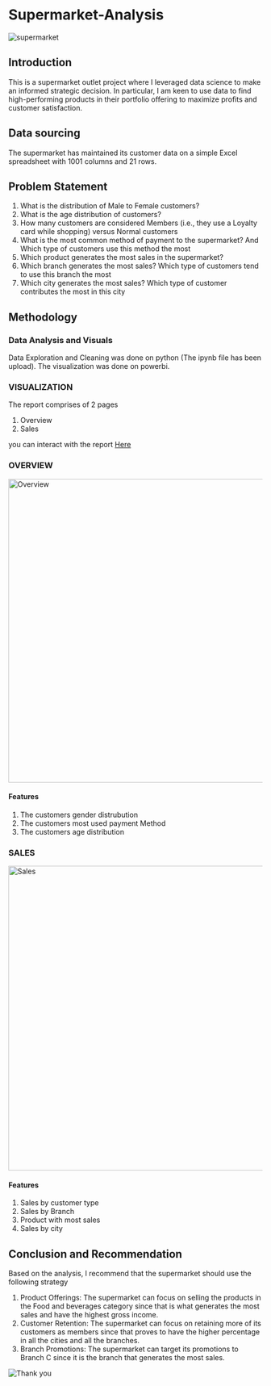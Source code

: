 # Supermarket-Analysis
![supermarket](https://user-images.githubusercontent.com/115745228/230743454-aad12572-ec19-47c7-b3ee-d35eae0aaf7a.jpeg)

## Introduction

This is a supermarket outlet project where I leveraged data science to make an informed strategic decision.  In particular, I am keen to use data to find high-performing products in their portfolio offering to maximize profits and customer satisfaction.

## Data sourcing
The supermarket has maintained its customer data on a simple Excel spreadsheet with 1001 columns and 21 rows.

## Problem Statement

1. What is the distribution of Male to Female customers? 
2. What is the age distribution of customers?
3. How many customers are considered Members (i.e., they use a Loyalty card while shopping) versus Normal customers 
4. What is the most common method of payment to the supermarket?  And Which type of customers use this method the most 
5. Which product generates the most sales in the supermarket? 
6. Which branch generates the most sales? Which type of customers tend to use this branch the most
7. Which city generates the most sales? Which type of customer contributes the most in this city

## Methodology
### Data Analysis and Visuals
Data Exploration and Cleaning was done on python (The ipynb file has been upload).
The visualization was done on powerbi.

### VISUALIZATION

The report comprises of 2 pages
1. Overview
2. Sales

you can interact with the report [Here](https://app.powerbi.com/groups/me/reports/aa07015e-9c20-4dde-92a6-f867b1b719aa/ReportSection581f330289a32fe128f2)

### OVERVIEW

<img width="602" alt="Overview" src="https://user-images.githubusercontent.com/115745228/230743497-25042a33-a56c-4bf3-a39a-05b8f52f3f07.png">

#### Features
1. The customers gender distrubution
2. The customers most used payment Method
3. The customers age distribution

### SALES

<img width="604" alt="Sales" src="https://user-images.githubusercontent.com/115745228/230743406-a8bb9fbb-6de5-477a-b70d-47bdb77561bc.png">

#### Features
1. Sales by customer type
2. Sales by Branch
3. Product with most sales
4. Sales by city

## Conclusion and Recommendation

Based on the analysis, I recommend that the supermarket should use the following strategy

1. Product Offerings: The supermarket can focus on selling the products in the Food and beverages category since that is what generates the most sales and have the highest
gross income.
2. Customer Retention: The supermarket can focus on retaining more of its customers as members since that proves to have the higher percentage in all the cities and all the branches.
3. Branch Promotions: The supermarket can target its promotions to Branch C since it is the branch that generates the most sales.

![Thank you](https://user-images.githubusercontent.com/115745228/230744189-8c8757ca-4228-479e-b5fa-f34848e95fa4.jpg)
